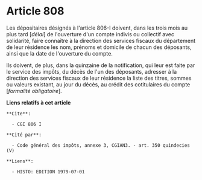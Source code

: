 # Article 808

Les dépositaires désignés à l'article 806-I doivent, dans les trois mois au plus tard [*délai*] de l'ouverture d'un compte
indivis ou collectif avec solidarité, faire connaître à la direction des services fiscaux du département de leur résidence
les nom, prénoms et domicile de chacun des déposants, ainsi que la date de l'ouverture du compte.

Ils doivent, de plus, dans la quinzaine de la notification, qui leur est faite par le service des impôts, du décès de l'un
des déposants, adresser à la direction des services fiscaux de leur résidence la liste des titres, sommes ou valeurs
existant, au jour du décès, au crédit des cotitulaires du compte [*formalité obligatoire*].

**Liens relatifs à cet article**

	**Cite**:

	  - CGI 806 I

	**Cité par**:

	  - Code général des impôts, annexe 3, CGIAN3. - art. 350 quindecies (V)

	**Liens**:

	  - HISTO: EDITION 1979-07-01
